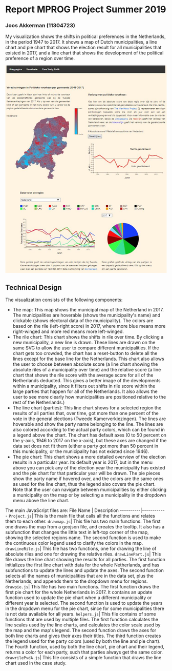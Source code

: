# Report MPROG Project Summer 2019
### Joos Akkerman (11304723)

My visualization shows the shifts in political preferences in the Netherlands, in the period 1947 to 2017. It shows a map of Dutch municipalities, a line chart and pie chart that shows the election result for all municipalities that existed in 2017, and a line chart that shows the development of the political preference of a region over time.

![alt text](https://github.com/JAkkerman/MPROG_Project/blob/master/Img/screen6.jpg/)

## Technical Design
The visualization consists of the following components:
* The map: This map shows the municipal map of the Netherland in 2017. The municipalities are hoverable (shows the municipality's name) and clickable (shows electoral data of the municipality). The colors are based on the rile (left-right score) in 2017, where more blue means more right-winged and more red means more left-winged.
* The rile chart: This chart shows the shifts in rile over time. By clicking a new municipality, a new line is drawn. These lines are drawn on the same SVG to allow the user to compare different municipalities. If the chart gets too crowded, the chart has a reset-button to delete all the lines except for the base line for the Netherlands. This chart also allows the user to choose between absolute score (a line chart showing the absolute riles of a municipality over time) and the relative score (a line chart that shows the rile score with the average score for all of the Netherlands deducted. This gives a better image of the developments within a municipality, since it filters out shifts in rile score within the large parties that happen for all of the Netherlands. It also allows the user to see more clearly how municipalities are positioned relative to the rest of the Netherlands.)
* The line chart (parties): This line chart shows for a selected region the results of all parties that, over time, got more than one percent of the vote in the general elections (Tweede Kamerverkiezingen). The lines are hoverable and show the party name belonging to the line. The lines are also colored according to the actual party colors, which can be found in a legend above the chart. The chart has default axes (0 to 50 percent on the y-axis, 1946 to 2017 on the x-axis), but these axes are changed if the data set does not fit them (either a party got more than 50 percent in this municipality, or the municipality has not existed since 1946).
* The pie chart: This chart shows a more detailed overview of the election results in a particular year. Its default year is 2017, but in the menu above you can pick any of the election year the municipality has existed and the pie chart for that particular year will be drawn. The pie pieces show the party name if hovered over, and the colors are the same ones as used for the line chart, thus the legend also covers the pie chart.
Note that the user can navigate between municipalities by either clicking a municipality on the map or by selecting a municipality in the dropdown menu above the line chart.

The main JavaScript files are:
File Name | Description
----------|------------
```Project.js```| This is the main file that calls all the functions and relates them to each other.
```drawmap.js```| This file has two main functions. The first one draws the map from a geojson file, and creates the tooltip. It also has a subfunction that changes the little text in left-top corner of the map, showing the selected regions name. The second function is used to make the continuous color legend used to clarify the colors in the map.
```drawLineRile.js```| This file has two functions, one for drawing the line of absolute riles and one for drawing the relative riles.
```drawLinePart.js```| This file draws the line chart showing the results for all parties. The first function initializes the first line chart with data for the whole Netherlands, and has subfunctions to update the lines and update the axes. The second function selects all the names of municipalities that are in the data set, plus the Netherlands, and appends them to the dropdown menu for regions.
```drawpie.js```| This file has two main functions. The first function draws the first pie chart for the whole Netherlands in 2017. It contains an update function used to update the pie chart when a different municipality or different year is selected. The second function is used to update the years in the dropdown menu for the pie chart, since for some municipalities there is not data available for all years.
```helpers.js```| This file contains of some functions that are used by multiple files. The first function calculates the line scales used by the line charts, and calculates the color scale used by the map and the map's legend. The second function draws the axes for both line charts and gives their axes their titles. The third function creates the legend used for the party colors (used by both the line and pie chart). The Fourth function, used by both the line chart, pie chart and their legend, returns a color for each party, such that parties always get the same color.
```drawrilePvdA.js```| This file consists of a simple function that draws the line chart used in the case study.
